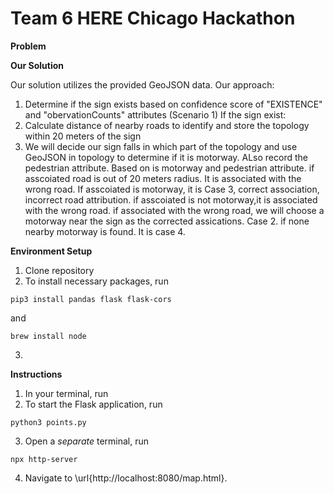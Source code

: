 # **Team 6 HERE Chicago Hackathon**

**Problem**

**Our Solution**

Our solution utilizes the provided GeoJSON data.
Our approach:
1. Determine if the sign exists based on confidence score of "EXISTENCE" and "obervationCounts" attributes (Scenario 1)
If the sign exist:
2. Calculate distance of nearby roads to identify and store the topology within 20 meters of the sign 
3. We will decide our sign falls in which part of the topology and use GeoJSON in topology to determine if it is motorway. ALso record the pedestrian attribute.
Based on is motorway and pedestrian attribute.
if asscoiated road is out of 20 meters radius. It is associated with the wrong road​.
If asscoiated is motorway, it is Case 3, correct association, incorrect road attribution. 
if asscoiated is not motorway,it is associated with the wrong road​.
if associated with the wrong road, we will choose a motorway near the sign as the corrected assications. Case 2.
if none nearby motorway is found. It is case 4.


**Environment Setup**

1. Clone repository
2. To install necessary packages, run
```
pip3 install pandas flask flask-cors
```
and
```
brew install node
```
3. 

**Instructions**
1. In your terminal, run
2. To start the Flask application, run
```
python3 points.py
```
3. Open a *separate* terminal, run
```
npx http-server
```
4. Navigate to \url{http://localhost:8080/map.html}.
